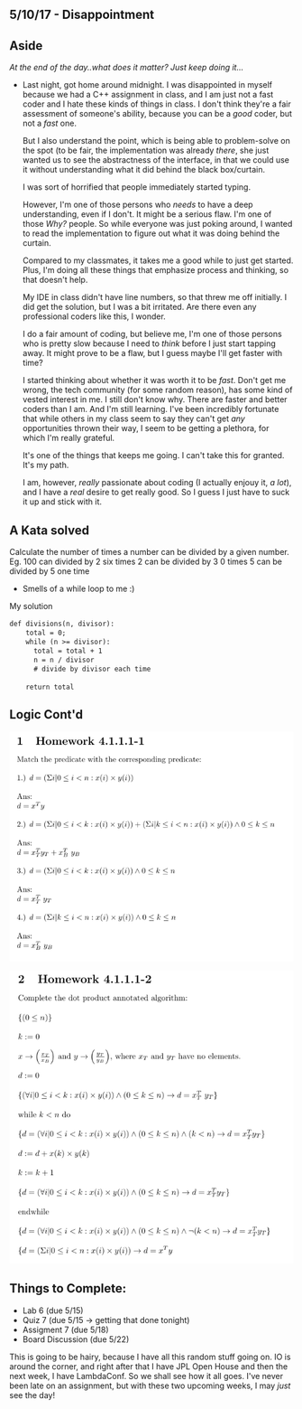 ## 5/10/17 - Disappointment

## Aside 

  *At the end of the day..what does it matter? Just keep doing it...*

- Last night, got home around midnight. 
  I was disappointed in myself because we had a C++ assignment in class,
  and I am just not a fast coder and I hate these kinds of things in class.
  I don't think they're a fair assessment of someone's ability, 
  because you can be a *good* coder, but not a *fast* one.
  
  But I also understand the point, which is being able to problem-solve 
  on the spot (to be fair, the implementation was already *there*,
  she just wanted us to see the abstractness of the interface,
  in that we could use it without understanding what it did 
  behind the black box/curtain.
  
  I was sort of horrified that people immediately started typing.
  
  However, I'm one of those persons who *needs* to have a deep
  understanding, even if I don't. It might be a serious flaw. 
  I'm one of those *Why?* people. So while everyone was just 
  poking around, I wanted to read the implementation to figure
  out what it was doing behind the curtain.
  
  Compared to my classmates, it takes me a good while to just get started.
  Plus, I'm doing all these things that emphasize process and thinking,
  so that doesn't help. 
  
  My IDE in class didn't have line numbers, so that threw me off initially.
  I did get the solution, but I was a bit irritated. 
  Are there even any professional coders like this, I wonder.
  
  I do a fair amount of coding, but believe me, I'm one of those persons
  who is pretty slow because I need to *think* before I just start tapping
  away. It might prove to be a flaw, but I guess maybe I'll get faster 
  with time?
  
  I started thinking about whether it was worth it to be *fast*. 
  Don't get me wrong, the tech community (for some random reason),
  has some kind of vested interest in me. I still don't know why.
  There are faster and better coders than I am. And I'm still learning.
  I've been incredibly fortunate that while others in my class seem 
  to say they can't get *any* opportunities thrown their way,
  I seem to be getting a plethora, for which I'm really grateful.
  
  It's one of the things that keeps me going. I can't take this 
  for granted. It's my path. 
  
  I am, however, *really* passionate about coding (I actually enjouy it,
  *a lot*), and I have a *real* desire to get really good. So I guess 
  I just have to suck it up and stick with it. 
  


## A Kata solved

Calculate the number of times a number can be divided by a given number.
Eg. 100 can divided by 2 six times 
    2 can be divided by 3 0 times 
    5 can be divided by 5 one time
    
- Smells of a while loop to me :)

My solution

```
def divisions(n, divisor):
    total = 0;
    while (n >= divisor):
      total = total + 1 
      n = n / divisor 
      # divide by divisor each time
      
    return total

```

## Logic Cont'd

![l_001](/images/l_001.png)

![l_002](/images/l_002.png)

## Things to Complete:

- Lab 6 (due 5/15)
- Quiz 7 (due 5/15 -> getting that done tonight)
- Assigment 7 (due 5/18)
- Board Discussion (due 5/22)

This is going to be hairy, because I have all this random stuff going on.
IO is around the corner, and right after that I have JPL Open House and
then the next week, I have LambdaConf. So we shall see how it all goes.
I've never been late on an assignment, but with these two upcoming weeks,
I may *just* see the day!
